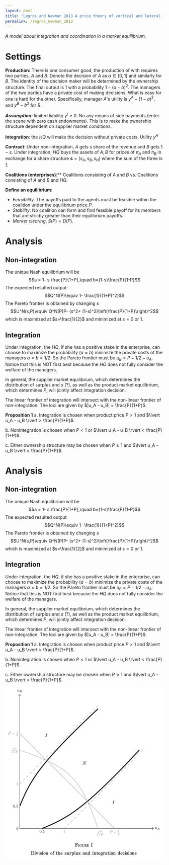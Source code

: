 ```yaml
---
layout: post
title: "Legros and Newman 2013 A price theory of vertical and lateral integration"
permalink: /legros_newman_2013
---
```


*A model about integration and coordination in a market equilibrium.*
# Settings
**Production:**
There is one consumer good, the production of with requires two parties, $A$ and $B$. Denote the decision of $A$ as $a\in [0,1]$ and similarly for $B$. The identity of the decision maker will be determined by the ownership structure. The final output is $1$ with a probability $1-(a-b)^2$.
The managers of the two parties have a private cost of making decisions. What is easy for one is hard for the other. Specifically, manager $A$'s utility is $y^A - (1-a)^2$, and $y^B - b^2$ for $B$.

***Assumption:*** limited liability $y^i \geq 0$. No any means of side payments (enter the scene with zero cash endowments). This is to make the ownership structure dependent on supplier market conditions.

**Integration**: the $HQ$ will make the decision without private costs. Utility $y^H$

**Contract**: Under non-integration, $A$ gets $s$ share of the revenue and $B$ gets $1-s$. Under integration, $HQ$ buys the assets of $A,B$ for prices of $\pi_A$ and $\pi_B$ in exchange for a share structure $\mathbf{s} = (s_A,s_B,s_H)$ where the sum of the three is $1$.

**Coalitions (enterprises)**:** Coalitions consisting of $A$ and $B$ vs. Coalitions consisting of $A$ and $B$ and $HQ$.


**Define an equilibrium**:
- *Feasibility*. The payoffs paid to the agents must be feasible within the coalition under the equilibrium price $P$.
- *Stability*. No coalition can form and find feasible payoff for its members that are strictly greater than their equilibrium payoffs.
- *Market clearing*. $S(P) = D(P)$.

# Analysis
## Non-integration
The unique Nash equilibrium will be
$$a = 1- s \frac{P}{1+P},\quad b=(1-s)\frac{P}{1-P}$$
The expected resulted output
$$Q^N(P)\equiv 1- \frac{1}{(1+P)^2}$$
The Pareto frontier is obtained by changing $s$
$$U^N(s,P)\equiv Q^N(P)P- (s^2+ (1-s)^2)\left(\frac{P}{1+P}\right)^2$$
which is maximized at $s=\frac{1}{2}$ and minimized at $s=0$ or $1$.
## Integration
Under integration, the $HQ$, if she has a positive stake in the enterprise, can choose to maximize the probability $(a=b)$ minimize the private costs of the managers $a=b=1/2$. So the Pareto frontier must be $u_B = P-1/2-u_A$. Notice that this is NOT first best because the $HQ$ does not fully consider the welfare of the managers.

In general, the supplier market equilibrium, which determines the distribution of surplus and $s$ (?), as well as the product market equilibrium, which determines $P$, will jointly affect integration decision.

The linear frontier of integration will intersect with the non-linear frontier of non-integration. The loci are given by $|u_A - u_B| = \frac{P}{1+P}$.

**Proposition 1**
a. Integration is chosen when product price $P > 1$ and 
   $\lvert u_A - u_B \rvert > \frac{P}{1+P}$.

b. Nonintegration is chosen when $P < 1$ or 
   $\lvert u_A - u_B \rvert < \frac{P}{1+P}$.

c. Either ownership structure may be chosen when $P \geq 1$ 
   and $\lvert u_A - u_B \rvert = \frac{P}{1+P}$.

# Analysis
## Non-integration
The unique Nash equilibrium will be
$$a = 1- s \frac{P}{1+P},\quad b=(1-s)\frac{P}{1-P}$$
The expected resulted output
$$Q^N(P)\equiv 1- \frac{1}{(1+P)^2}$$
The Pareto frontier is obtained by changing $s$
$$U^N(s,P)\equiv Q^N(P)P- (s^2+ (1-s)^2)\left(\frac{P}{1+P}\right)^2$$
which is maximized at $s=\frac{1}{2}$ and minimized at $s=0$ or $1$.
## Integration
Under integration, the $HQ$, if she has a positive stake in the enterprise, can choose to maximize the probability $(a=b)$ minimize the private costs of the managers $a=b=1/2$. So the Pareto frontier must be $u_B = P-1/2-u_A$. Notice that this is NOT first best because the $HQ$ does not fully consider the welfare of the managers.

In general, the supplier market equilibrium, which determines the distribution of surplus and $s$ (?), as well as the product market equilibrium, which determines $P$, will jointly affect integration decision.

The linear frontier of integration will intersect with the non-linear frontier of non-integration. The loci are given by $|u_A - u_B| = \frac{P}{1+P}$.

**Proposition 1**
a. Integration is chosen when product price $P > 1$ and 
   $\lvert u_A - u_B \rvert > \frac{P}{1+P}$.

b. Nonintegration is chosen when $P < 1$ or 
   $\lvert u_A - u_B \rvert < \frac{P}{1+P}$.

c. Either ownership structure may be chosen when $P \geq 1$ 
   and $\lvert u_A - u_B \rvert = \frac{P}{1+P}$.

![pareto frontier](https://github.com/HubertYHZhang/HubertYHZhang.github.io/blob/main/images/SCR-20250227-qiac.png)
